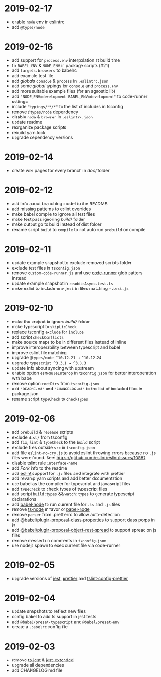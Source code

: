 # 2019-02-17

- enable `node` env in eslintrc
- add `@types/node`

# 2019-02-16

- add support for `process.env` interpolation at build time
- fix `BABEL_ENV` & `NODE_ENV` in package scripts (#21)
- add `targets.browsers` to babelrc
- add example test file
- add _globals_ `console` & `process` in `.eslintrc.json`
- add some _global_ typings for `console` and `process.env`
- add more suitable example files (for an agnostic lib)
- add `"NODE_ENV=development BABEL_ENV=development"` to code-runner settings
- include `"typings/**/*"` to the list of includes in tsconfig
- remove `@types/node` dependency
- disable `node` & `browser` in `.eslintrc.json`
- update readme
- reorganize package scripts
- rebuild yarn.lock
- upgrade dependency versions

# 2019-02-14

- create wiki pages for every branch in _doc_/ folder

# 2019-02-12

- add info about branching model to the README.
- add missing patterns to eslint overrides
- make babel compile to ignore all test files
- make test pass ignoring _build_/ folder
- make output go to build instead of dist folder
- rename script `build` to `compile` to not auto run `prebuild` on compile

# 2019-02-11

- update example snapshot to exclude removed scripts folder
- exclude test files in `tsconfig.json`
- remove `custom-code-runner.js` and use [code-runner] glob patters instead
- update example snapshot in `readdirAsync.test.ts`
- make eslint to include env `jest` in files matching `*.test.js`

[code-runner]: https://marketplace.visualstudio.com/items?itemName=formulahendry.code-runner

# 2019-02-10

- make the project to ignore _build/_ folder
- make typescript to `skipLibCheck`
- replace tsconfig `exclude` for `include`
- add script `checkConflicts`
- make source maps to be in different files instead of inline
- improve interoperability between typescript and babel
- improve eslint file matching
- upgrade `@types/node ^10.12.21 → ^10.12.24`
- upgrade `typescript ^3.3.1 → ^3.3.3`
- update info about syncing with upstream
- enable option `esModuleInterop` in `tsconfig.json` for better interoperation
  with babel
- remove option `rootDirs` from `tsconfig.json`
- add `"README.md"` and `"CHANGELOG.md"` to the list of included files in
  package.json
- rename script `typeCheck` to `checkTypes`

# 2019-02-06

- add `prebuild` & `release` scripts
- exclude `dist/` from tsconfig
- add `fix`, `lint` & `typeCheck` to the `build` script
- exclude files outside `src` in `tsconfig.json`
- add file `eslint-no-cry.js` to avoid eslint throwing errors because no `.js`
  files were found. See: https://github.com/eslint/eslint/issues/10587
- disable tslint rule `interface-name`
- add _Fork_ info to the readme
- add [eslint] support for `.js` files and integrate with prettier
- add revamp yarn scripts and add better documentation
- use babel as the compiler for typescript and javascript files
- add `typeCheck` to check types of typescript files
- add script `build:types` && `watch:types` to generate typescript declarations
- add [babel-node] to run current file for `.ts` and `.js` files
- remove [ts-node] in favor of [babel-node]
- remove `parser` from .prettierrc to allow auto-detection
- add [@babel/plugin-proposal-class-properties] to support class porps in js
- add [@babel/plugin-proposal-object-rest-spread] to support spread on js files
- remove messed up comments in `tsconfig.json`
- use nodejs spawn to exec current file via code-runner

[eslint]: https://eslint.org/

# 2019-02-05

- upgrade versions of [jest], [prettier] and [tslint-config-prettier]

# 2019-02-04

- update snapshots to reflect new files
- config babel to add ts support in jest tests
- add `@babel/preset-typescript` and `@babel/preset-env`
- create a `.babelrc` config file

# 2019-02-03

- remove [ts-jest] & [jest-extended]
- upgrade all dependencies
- add CHANGELOG.md file

[ts-jest]: https://github.com/kulshekhar/ts-jest
[jest-extended]: https://github.com/jest-community/jest-extended
[jest]: https://jestjs.io/
[prettier]: https://prettier.io/
[tslint-config-prettier]: https://github.com/prettier/tslint-config-prettier
[ts-node]: https://github.com/TypeStrong/ts-node
[babel-node]: https://babeljs.io/docs/en/babel-node
[@babel/plugin-proposal-class-properties]: https://babeljs.io/docs/en/next/babel-plugin-proposal-class-properties.html
[@babel/plugin-proposal-object-rest-spread]: https://babeljs.io/docs/en/babel-plugin-proposal-object-rest-spread
